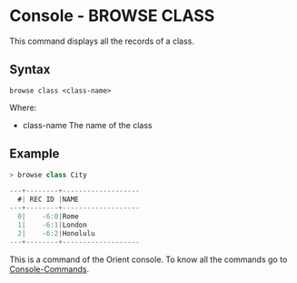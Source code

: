 # Console - BROWSE CLASS

This command displays all the records of a class.

## Syntax

```
browse class <class-name>
```

Where:

- class-name     The name of the class

## Example

```java
> browse class City

---+--------+-------------------
  #| REC ID |NAME
---+--------+-------------------
  0|    -6:0|Rome
  1|    -6:1|London
  2|    -6:2|Honolulu
---+--------+-------------------
```

This is a command of the Orient console. To know all the commands go to [Console-Commands](Console-Commands.md).
